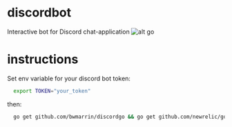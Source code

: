 # discordbot
Interactive bot for Discord chat-application ![alt go](https://stuff.mit.edu/afs/athena/software/ggo/current/go/doc/gopher/pencil/gopherswrench.jpg)

# instructions
Set env variable for your discord bot token:
```sh
  export TOKEN="your_token"
```
then:
```sh
  go get github.com/bwmarrin/discordgo && go get github.com/newrelic/go-agent && go get github.com/st3v/translator/microsoft
```
